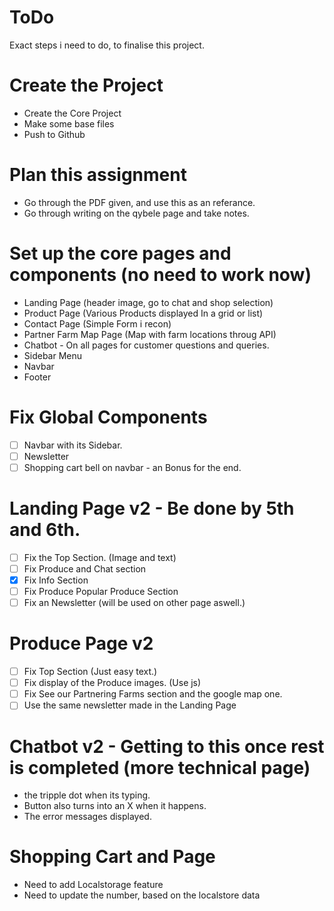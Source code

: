 # ToDo

Exact steps i need to do, to finalise this project.

# Create the Project

- Create the Core Project
- Make some base files
- Push to Github

# Plan this assignment

- Go through the PDF given, and use this as an referance.
- Go through writing on the qybele page and take notes.

# Set up the core pages and components (no need to work now)

- Landing Page (header image, go to chat and shop selection)
- Product Page (Various Products displayed In a grid or list)
- Contact Page (Simple Form i recon)
- Partner Farm Map Page (Map with farm locations throug API)
- Chatbot - On all pages for customer questions and queries.
- Sidebar Menu
- Navbar
- Footer

# Fix Global Components

- [ ] Navbar with its Sidebar.
- [ ] Newsletter
- [ ] Shopping cart bell on navbar - an Bonus for the end.

# Landing Page v2 - Be done by 5th and 6th.

- [ ] Fix the Top Section. (Image and text)
- [ ] Fix Produce and Chat section
- [x] Fix Info Section
- [ ] Fix Produce Popular Produce Section
- [ ] Fix an Newsletter (will be used on other page aswell.)

# Produce Page v2

- [ ] Fix Top Section (Just easy text.)
- [ ] Fix display of the Produce images. (Use js)
- [ ] Fix See our Partnering Farms section and the google map one.
- [ ] Use the same newsletter made in the Landing Page

# Chatbot v2 - Getting to this once rest is completed (more technical page)

- the tripple dot when its typing.
- Button also turns into an X when it happens.
- The error messages displayed.

# Shopping Cart and Page

- Need to add Localstorage feature
- Need to update the number, based on the localstore data
